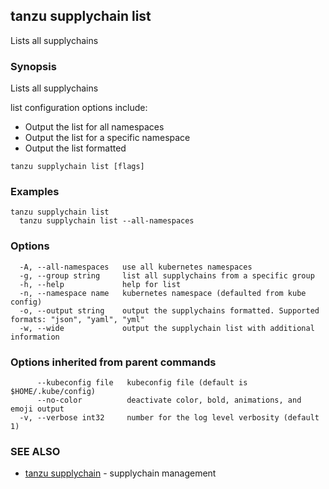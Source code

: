 ## tanzu supplychain list

Lists all supplychains

### Synopsis

Lists all supplychains
		
list configuration options include:
- Output the list for all namespaces
- Output the list for a specific namespace
- Output the list formatted

```console
tanzu supplychain list [flags]
```

### Examples

```console
tanzu supplychain list
  tanzu supplychain list --all-namespaces
```

### Options

```console
  -A, --all-namespaces   use all kubernetes namespaces
  -g, --group string     list all supplychains from a specific group
  -h, --help             help for list
  -n, --namespace name   kubernetes namespace (defaulted from kube config)
  -o, --output string    output the supplychains formatted. Supported formats: "json", "yaml", "yml"
  -w, --wide             output the supplychain list with additional information
```

### Options inherited from parent commands

```console
      --kubeconfig file   kubeconfig file (default is $HOME/.kube/config)
      --no-color          deactivate color, bold, animations, and emoji output
  -v, --verbose int32     number for the log level verbosity (default 1)
```

### SEE ALSO

* [tanzu supplychain](tanzu_supplychain.md)	 - supplychain management

